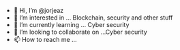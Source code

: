 - 👋 Hi, I’m @jorjeaz
- 👀 I’m interested in ... Blockchain, security and other stuff
- 🌱 I’m currently learning ... Cyber security
- 💞️ I’m looking to collaborate on ...Cyber security
- 📫 How to reach me ...

<!---
jorjeaz/jorjeaz is a ✨ special ✨ repository because its `README.md` (this file) appears on your GitHub profile.
You can click the Preview link to take a look at your changes.
--->
